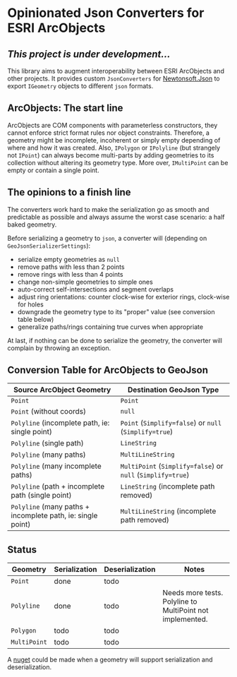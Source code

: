 # Opinionated Json Converters for ESRI ArcObjects

## *This project is under development...*

This library aims to augment interoperability between ESRI
ArcObjects and other projects. It provides custom `JsonConverters`
for [Newtonsoft.Json](https://www.nuget.org/packages/Newtonsoft.Json/)
to export `IGeometry` objects to different `json` formats.

## ArcObjects: The start line

ArcObjects are COM components with parameterless constructors, they cannot
enforce strict format rules nor object constraints. Therefore, a geometry might be
incomplete, incoherent or simply empty depending of where and how it was created.
Also, `IPolygon` or `IPolyline` (but strangely not `IPoint`) can always
become multi-parts by adding geometries to its collection without altering
its geometry type. More over, `IMultiPoint` can be empty or contain a single point.

## The opinions to a finish line

The converters work hard to make the serialization go as smooth and predictable
as possible and always assume the worst case scenario: a half baked geometry.

Before serializing a geometry to `json`, a converter will (depending on
`GeoJsonSerializerSettings`):
- serialize empty geometries as `null`
- remove paths with less than 2 points
- remove rings with less than 4 points
- change non-simple geometries to simple ones
- auto-correct self-intersections and segment overlaps
- adjust ring orientations: counter clock-wise for exterior rings,
  clock-wise for holes
- downgrade the geometry type to its "proper" value (see conversion table below)
- generalize paths/rings containing true curves when appropriate

At last, if nothing can be done to serialize the geometry, the converter will
complain by throwing an exception.

## Conversion Table for ArcObjects to GeoJson

| Source ArcObject Geometry | Destination GeoJson Type
----------------------------|-------------------------
`Point`                     | `Point`
`Point` (without coords)    | `null`
`Polyline` (incomplete path, ie: single point) | `Point` (`Simplify=false`) or `null` (`Simplify=true`)
`Polyline` (single path) | `LineString`
`Polyline` (many paths) | `MultiLineString`
`Polyline` (many incomplete paths) | `MultiPoint` (`Simplify=false`) or `null` (`Simplify=true`)
`Polyline` (path + incomplete path (single point) | `LineString` (incomplete path removed)
`Polyline` (many paths + incomplete path, ie: single point) | `MultiLineString` (incomplete path removed)

## Status

|Geometry    |Serialization|Deserialization|Notes|
-------------|------|------|---
`Point`      | done | todo |
`Polyline`   | done | todo | Needs more tests. Polyline to MultiPoint not implemented.
`Polygon`    | todo | todo |
`MultiPoint` | todo | todo |

A [nuget](https://nuget.org/) could be made when a geometry will support
serialization and deserialization.